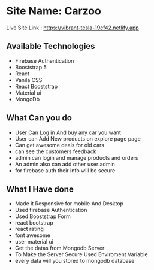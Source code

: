 # Site Name: Carzoo

Live Site Link : https://vibrant-tesla-19cf42.netlify.app


## Available Technologies

- Firebase Authentication
- Booststrap 5
- React
- Vanila CSS
- React Booststrap
- Material ui
- MongoDb

## What Can you do 

- User Can Log in And buy any car you want
- User can Add New products on explore page page
- Can get awesome deals for old cars
- can see the customers feedback
- admin can login and manage products and orders 
- An admin also can add other user admin
- for firebase auth their info will be secure


## What I Have done

- Made it Responsive for mobile And Desktop
- Used firebase Authentication
- Used Booststrap Form
- react bootstrap
- react rating
- font awesome
- user material ui
- Get the datas from Mongodb Server
- To Make the Server Secure Used Enviroment Variable
- every data will you stored to mongodb database
